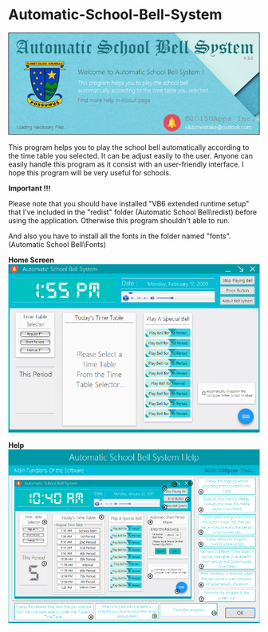 # Automatic-School-Bell-System

![bell](https://github.com/ulidu/Automatic-School-Bell-System/blob/master/Screenshots/a.png)

This program helps you to play the school bell automatically according to the time table you selected. It can be adjust easily to the user. Anyone can easily handle this program as it consist with an user-friendly interface. I hope this program will be very useful for schools.

**Important !!!**

Please note that you should have installed "VB6 extended runtime setup" that I've included in the "redist" folder (Automatic School Bell\redist) before using the application. Otherwise this program shouldn't able to run.

And also you have to install all the fonts in the folder named "fonts".(Automatic School Bell\Fonts)

**Home Screen**
![bell](https://github.com/ulidu/Automatic-School-Bell-System/blob/master/Screenshots/b.png)

**Help**
![bell](https://github.com/ulidu/Automatic-School-Bell-System/blob/master/Screenshots/c.png)
